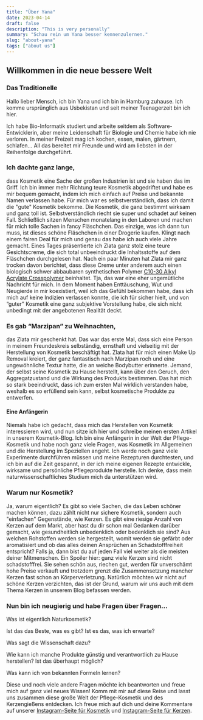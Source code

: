 ```yaml
---
title: "Über Yana"
date: 2023-04-14
draft: false
description: "This is very personally"
summary: "Schau rein um Yana besser kennenzulernen."
slug: "about-yana"
tags: ["about us"]
---
```


## Willkommen in die neue bessere Welt

### Das Traditionelle

Hallo lieber Mensch, ich bin Yana und ich bin in Hamburg zuhause. Ich komme ursprünglich aus Usbekistan und seit meiner
Teenagerzeit bin ich hier.

Ich habe Bio-Informatik studiert und arbeite seitdem als Software-Entwicklerin, aber meine Leidenschaft für Biologie
und Chemie habe ich nie verloren.
In meiner Freizeit mag ich kochen, essen, malen, gärtnern, schlafen… All das bereitet mir Freunde und wird am liebsten
in der Reihenfolge durchgeführt.

### Ich dachte ganz lange,

dass Kosmetik eine Sache der großen Industrien ist und sie haben das im Griff. Ich bin immer mehr Richtung teure
Kosmetik abgedriftet und habe es mir bequem gemacht, indem ich mich einfach auf Preise und bekannte Namen verlassen habe.
Für mich war es selbstverständlich, dass ich damit die "gute" Kosmetik bekomme. Die Kosmetik, die ganz bestimmt wirksam
und ganz toll ist. Selbstverständlich riecht sie super und schadet auf keinen Fall.
Schließlich sitzen Menschen monatelang in den Laboren und machen für mich tolle Sachen in fancy Fläschchen.
Das einzige, was ich dann tun muss, ist dieses schöne Fläschchen in einer Drogerie kaufen. Klingt nach einem fairen
Deal für mich und genau das habe ich auch viele Jahre gemacht. Eines Tages präsentierte ich Zlata ganz stolz eine teure
Gesichtscreme, die sich total unbeeindruckt die
Inhaltsstoffe auf dem Fläschchen durchgelesen hat. Nach ein paar Minuten hat Zlata mir ganz trocken
davon berichtet, dass diese Creme unter anderem auch einen biologisch schwer abbaubaren synthetischen Polymer
[C10-30 Alkyl Acrylate Crosspolymer](https://www.greenpeace.de/biodiversitaet/meere/meeresschutz/gefahr-kleingedruckten)
beinhaltet. Tja, das war eine eher ungemütliche Nachricht für mich. In dem Moment haben Enttäuschung, Wut und Neugierde
in mir koexistiert, weil ich das Gefühl bekommen habe, dass ich mich auf keine Indizien verlassen konnte, die ich für
sicher hielt, und von “guter” Kosmetik eine ganz subjektive Vorstellung habe, die sich nicht unbedingt mit der
angebotenen
Realität deckt.

### Es gab “Marzipan” zu Weihnachten,

das Zlata mir geschenkt hat. Das war das erste Mal, dass sich eine Person in meinem Freundeskreis selbständig, ernsthaft
und vielseitig mit der Herstellung von Kosmetik beschäftigt hat. Zlata hat für mich einen Make Up Removal kreiert, der
ganz fantastisch nach Marzipan roch und eine ungewöhnliche Textur hatte, die an weiche Bodybutter erinnerte. Jemand, der
selbst seine Kosmetik zu Hause herstellt, kann über den Geruch, den Aggregatzustand und die Wirkung des Produkts
bestimmen. Das hat mich so stark beeindruckt, dass ich zum ersten Mal wirklich verstanden habe, weshalb es so erfüllend
sein kann, selbst kosmetische Produkte zu entwerfen.

#### Eine Anfängerin

Niemals habe ich gedacht, dass mich das Herstellen von Kosmetik interessieren wird, und nun sitze
ich hier und schreibe meinen ersten Artikel in unserem Kosmetik-Blog.
Ich bin eine Anfängerin in der Welt der Pflege-Kosmetik und habe noch ganz viele Fragen, was Kosmetik im
Allgemeinen und die Herstellung im Speziellen angeht. Ich werde noch ganz viele Experimente durchführen müssen und meine
Rezepturen durchtesten, und ich bin auf die Zeit gespannt, in der ich meine eigenen Rezepte entwickle, wirksame und
persönliche Pflegeprodukte herstelle. Ich denke, dass mein naturwissenschaftliches Studium mich da unterstützen wird.

### Warum nur Kosmetik?

Ja, warum eigentlich? Es gibt so viele Sachen, die das Leben schöner machen können, dazu zählt nicht nur sichere
Kosmetik, sondern auch "einfachen" Gegenstände, wie Kerzen. Es gibt eine riesige Anzahl von Kerzen auf dem Markt, aber
hast du dir schon mal Gedanken darüber gemacht, wie gesundheitlich unbedenklich oder bedenklich sie sind? 
Aus welchen Rohstoffen werden sie hergestellt, womit werden sie
gefärbt oder aromatisiert und ob das alles deinen Ansprüchen an Schadstofffreiheit entspricht? Falls ja, dann
bist
du auf jeden Fall viel weiter als die meisten deiner Mitmenschen. Ein Spoiler hier:
ganz viele Kerzen sind nicht schadstofffrei. Sie sehen schön aus, riechen gut, werden für unverschämt hohe Preise
verkauft
und trotzdem grenzt die Zusammensetzung mancher Kerzen fast schon an Körperverletzung. Natürlich möchten wir nicht auf
schöne Kerzen verzichten, das ist der Grund, warum wir uns auch mit dem Thema Kerzen in unserem Blog befassen werden.

### Nun bin ich neugierig und habe Fragen über Fragen…

Was ist eigentlich Naturkosmetik?

Ist das das Beste, was es gibt? Ist es das, was ich erwarte?

Was sagt die Wissenschaft dazu?

Wie kann ich manche Produkte günstig und verantwortlich zu Hause herstellen? Ist das überhaupt möglich?

Was kann ich von bekannten Formeln lernen?

Diese und noch viele andere Fragen möchte ich beantworten und freue mich auf ganz viel neues Wissen!
Komm mit mir auf diese Reise und lasst uns zusammen diese große Welt der Pflege-Kosmetik und des Kerzengießens entdecken. Ich
freue mich auf dich und deine Kommentare auf unserer [Instagram-Seite für Kosmetik](https://instagram.com/mix_with_us)
und  [Instagram-Seite für Kerzen](https://instagram.com/mix_with_us_candles).
